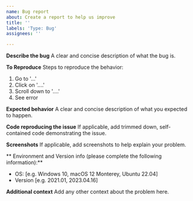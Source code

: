```yaml
---
name: Bug report
about: Create a report to help us improve
title: ''
labels: 'Type: Bug'
assignees: ''

---
```


**Describe the bug**
A clear and concise description of what the bug is.

**To Reproduce**
Steps to reproduce the behavior:
1. Go to '...'
2. Click on '....'
3. Scroll down to '....'
4. See error

**Expected behavior**
A clear and concise description of what you expected to happen.

**Code reproducing the issue**
If applicable, add trimmed down, self-contained code demonstrating the issue.

**Screenshots**
If applicable, add screenshots to help explain your problem.

** Environment and Version info (please complete the following information):**
 - OS: [e.g. Windows 10, macOS 12 Monterey, Ubuntu 22.04]
 - Version [e.g. 2021.01, 2023.04.16]

**Additional context**
Add any other context about the problem here.
